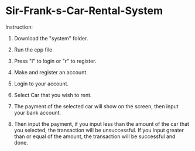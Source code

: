 # Sir-Frank-s-Car-Rental-System

Instruction:
1. Download the "system" folder.

2. Run the cpp file.

3. Press "l" to login or "r" to register.

4. Make and register an account.

5. Login to your account.

6. Select Car that you wish to rent.

7. The payment of the selected car will show on the screen, then input your bank account.

8. Then input the payment, if you input less than the amount of the car that you selected, the transaction will be unsuccessful. 
   If you input greater than or equal of the amount, the transaction will be successful and done.
